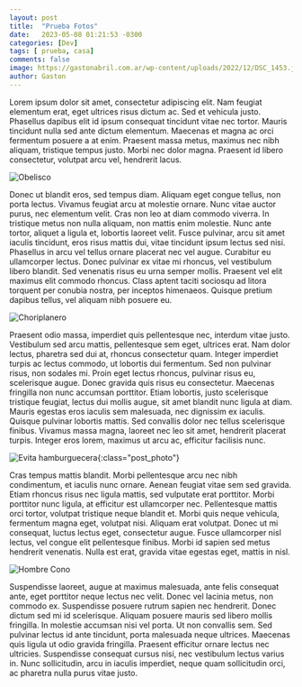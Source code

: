 ```yaml
---
layout: post
title:  "Prueba Fotos"
date:   2023-05-08 01:21:53 -0300
categories: [Dev]
tags: [ prueba, casa]
comments: false
image: https://gastonabril.com.ar/wp-content/uploads/2022/12/DSC_1453.jpg
author: Gaston
---
```


Lorem ipsum dolor sit amet, consectetur adipiscing elit. Nam feugiat elementum erat, eget ultrices risus dictum ac. Sed et vehicula justo. Phasellus dapibus elit id ipsum consequat tincidunt vitae nec tortor. Mauris tincidunt nulla sed ante dictum elementum. Maecenas et magna ac orci fermentum posuere a at enim. Praesent massa metus, maximus nec nibh aliquam, tristique tempus justo. Morbi nec dolor magna. Praesent id libero consectetur, volutpat arcu vel, hendrerit lacus.

![Obelisco](https://gastonabril.com.ar/wp-content/uploads/2022/12/DSC_1384.jpg)

Donec ut blandit eros, sed tempus diam. Aliquam eget congue tellus, non porta lectus. Vivamus feugiat arcu at molestie ornare. Nunc vitae auctor purus, nec elementum velit. Cras non leo at diam commodo viverra. In tristique metus non nulla aliquam, non mattis enim molestie. Nunc ante tortor, aliquet a ligula et, lobortis laoreet velit. Fusce pulvinar, arcu sit amet iaculis tincidunt, eros risus mattis dui, vitae tincidunt ipsum lectus sed nisi. Phasellus in arcu vel tellus ornare placerat nec vel augue. Curabitur eu ullamcorper lectus. Donec pulvinar ex vitae mi rhoncus, vel vestibulum libero blandit. Sed venenatis risus eu urna semper mollis. Praesent vel elit maximus elit commodo rhoncus. Class aptent taciti sociosqu ad litora torquent per conubia nostra, per inceptos himenaeos. Quisque pretium dapibus tellus, vel aliquam nibh posuere eu.

![Choriplanero](https://gastonabril.com.ar/wp-content/uploads/2022/12/DSC_1360.jpg)

Praesent odio massa, imperdiet quis pellentesque nec, interdum vitae justo. Vestibulum sed arcu mattis, pellentesque sem eget, ultrices erat. Nam dolor lectus, pharetra sed dui at, rhoncus consectetur quam. Integer imperdiet turpis ac lectus commodo, ut lobortis dui fermentum. Sed non pulvinar risus, non sodales mi. Proin eget lectus rhoncus, pulvinar risus eu, scelerisque augue. Donec gravida quis risus eu consectetur. Maecenas fringilla non nunc accumsan porttitor. Etiam lobortis, justo scelerisque tristique feugiat, lectus dui mollis augue, sit amet blandit nunc ligula at diam. Mauris egestas eros iaculis sem malesuada, nec dignissim ex iaculis. Quisque pulvinar lobortis mattis. Sed convallis dolor nec tellus scelerisque finibus. Vivamus massa magna, laoreet nec leo sit amet, hendrerit placerat turpis. Integer eros lorem, maximus ut arcu ac, efficitur facilisis nunc.

![Evita hamburguecera](https://gastonabril.com.ar/wp-content/uploads/2022/12/DSC_1376.jpg){:class="post_photo"}

Cras tempus mattis blandit. Morbi pellentesque arcu nec nibh condimentum, et iaculis nunc ornare. Aenean feugiat vitae sem sed gravida. Etiam rhoncus risus nec ligula mattis, sed vulputate erat porttitor. Morbi porttitor nunc ligula, at efficitur est ullamcorper nec. Pellentesque mattis orci tortor, volutpat tristique neque blandit et. Morbi quis neque vehicula, fermentum magna eget, volutpat nisi. Aliquam erat volutpat. Donec ut mi consequat, luctus lectus eget, consectetur augue. Fusce ullamcorper nisl lectus, vel congue elit pellentesque finibus. Morbi id sapien sed metus hendrerit venenatis. Nulla est erat, gravida vitae egestas eget, mattis in nisl.

![Hombre Cono](https://gastonabril.com.ar/wp-content/uploads/2022/12/DSC_1759.jpg)

Suspendisse laoreet, augue at maximus malesuada, ante felis consequat ante, eget porttitor neque lectus nec velit. Donec vel lacinia metus, non commodo ex. Suspendisse posuere rutrum sapien nec hendrerit. Donec dictum sed mi id scelerisque. Aliquam posuere mauris sed libero mollis fringilla. In molestie accumsan nisi vel porta. Ut non convallis sem. Sed pulvinar lectus id ante tincidunt, porta malesuada neque ultrices. Maecenas quis ligula ut odio gravida fringilla. Praesent efficitur ornare lectus nec ultricies. Suspendisse consequat cursus nisi, nec vestibulum lectus varius in. Nunc sollicitudin, arcu in iaculis imperdiet, neque quam sollicitudin orci, ac pharetra nulla purus vitae justo.
